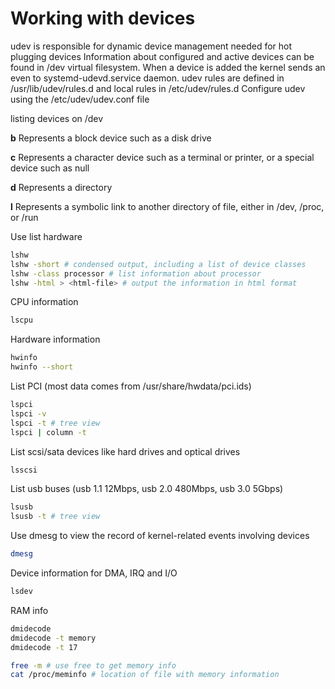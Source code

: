 # Working with devices

udev is responsible for dynamic device management needed for hot plugging devices
Information about configured and active devices can be found in /dev virtual filesystem.
When a device is added the kernel sends an even to systemd-udevd.service daemon.
udev rules are defined in /usr/lib/udev/rules.d and local rules in /etc/udev/rules.d
Configure udev using the /etc/udev/udev.conf file

listing devices on /dev

**b**
Represents a block device such as a disk drive

**c**
Represents a character device such as a terminal or printer, or a special device such as null

**d**
Represents a directory

**l**
Represents a symbolic link to another directory of file, either in /dev, /proc, or /run

Use list hardware

```sh
lshw
lshw -short # condensed output, including a list of device classes
lshw -class processor # list information about processor
lshw -html > <html-file> # output the information in html format
```

CPU information

```sh
lscpu
```

Hardware information

```sh
hwinfo
hwinfo --short
```

List PCI (most data comes from /usr/share/hwdata/pci.ids)

```sh
lspci
lspci -v
lspci -t # tree view
lspci | column -t
```

List scsi/sata devices like hard drives and optical drives

```sh
lsscsi
```

List usb buses (usb 1.1 12Mbps, usb 2.0 480Mbps, usb 3.0 5Gbps)

```sh
lsusb
lsusb -t # tree view
```

Use dmesg to view the record of kernel-related events involving devices

```sh
dmesg
```

Device information for DMA, IRQ and I/O

```sh
lsdev
```

RAM info

```sh
dmidecode
dmidecode -t memory
dmidecode -t 17

free -m # use free to get memory info
cat /proc/meminfo # location of file with memory information
```
